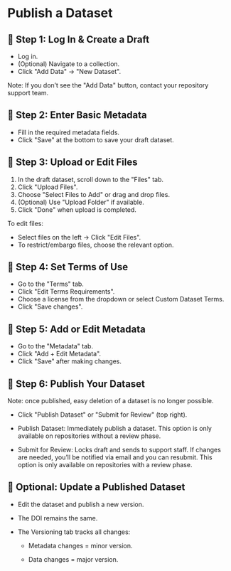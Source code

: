 # Publish a Dataset

## 🔐 Step 1: Log In & Create a Draft

- Log in.
- (Optional) Navigate to a collection.
- Click "Add Data" → "New Dataset".

Note: If you don’t see the "Add Data" button, contact your repository support team.

## 📝 Step 2: Enter Basic Metadata

- Fill in the required metadata fields.
- Click "Save" at the bottom to save your draft dataset.

## 📁 Step 3: Upload or Edit Files

1. In the draft dataset, scroll down to the "Files" tab.
1. Click "Upload Files".
1. Choose "Select Files to Add" or drag and drop files.
1. (Optional) Use "Upload Folder" if available.
1. Click "Done" when upload is completed.

To edit files:

- Select files on the left → Click "Edit Files".
- To restrict/embargo files, choose the relevant option.

## 📜 Step 4: Set Terms of Use

- Go to the "Terms" tab.
- Click "Edit Terms Requirements".
- Choose a license from the dropdown or select Custom Dataset Terms.
- Click "Save changes".

## 🧾 Step 5: Add or Edit Metadata

- Go to the "Metadata" tab.
- Click "Add + Edit Metadata".
- Click "Save" after making changes.

## 🚀 Step 6: Publish Your Dataset

Note: once published, easy deletion of a dataset is no longer possible.

- Click "Publish Dataset" or "Submit for Review" (top right).

 - Publish Dataset: Immediately publish a dataset. This option is only available on repositories without a review phase.

 - Submit for Review: Locks draft and sends to support staff. If changes are needed, you’ll be notified via email and you can resubmit. This option is only available on repositories with a review phase.

## 🔄 Optional: Update a Published Dataset

- Edit the dataset and publish a new version.
- The DOI remains the same.
- The Versioning tab tracks all changes:

  - Metadata changes = minor version.

  - Data changes = major version.
